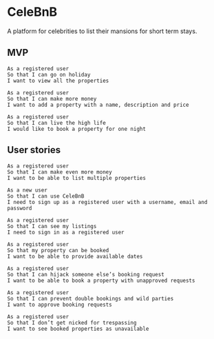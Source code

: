# CeleBnB

A platform for celebrities to list their mansions for short term stays.

## MVP
```
As a registered user
So that I can go on holiday
I want to view all the properties
```

```
As a registered user 
So that I can make more money 
I want to add a property with a name, description and price
```

```
As a registered user
So that I can live the high life
I would like to book a property for one night
```


## User stories

```
As a registered user 
So that I can make even more money 
I want to be able to list multiple properties
```

```
As a new user
So that I can use CeleBnB
I need to sign up as a registered user with a username, email and password
```

```
As a registered user
So that I can see my listings
I need to sign in as a registered user
```

```
As a registered user
So that my property can be booked
I want to be able to provide available dates
```

```
As a registered user
So that I can hijack someone else’s booking request
I want to be able to book a property with unapproved requests
```

```
As a registered user
So that I can prevent double bookings and wild parties
I want to approve booking requests
```

```
As a registered user
So that I don’t get nicked for trespassing 
I want to see booked properties as unavailable
```